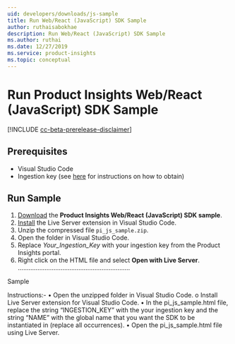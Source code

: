 ```yaml
---
uid: developers/downloads/js-sample
title: Run Web/React (JavaScript) SDK Sample
author: ruthaisabokhae
description: Run Web/React (JavaScript) SDK Sample
ms.author: ruthai
ms.date: 12/27/2019
ms.service: product-insights
ms.topic: conceptual
---
```


# Run Product Insights Web/React (JavaScript) SDK Sample

[!INCLUDE [cc-beta-prerelease-disclaimer]( includes/cc-beta-prerelease-disclaimer.md)]

## Prerequisites

- Visual Studio Code
- Ingestion key (see [here](js.md) for instructions on how to obtain)

## Run Sample

1. [Download](https://download.pi.dynamics.com/sdk/ProductInsightsSamples/pi_js_sample.zip) the **Product Insights Web/React (JavaScript) SDK sample**.
2. [Install](https://marketplace.visualstudio.com/items?itemName=ritwickdey.LiveServer) the Live Server extension in Visual Studio Code.
3. Unzip the compressed file `pi_js_sample.zip`.
4. Open the folder in Visual Studio Code.
5. Replace *Your_Ingestion_Key* with your ingestion key from the Product Insights portal.
6. Right click on the HTML file and select **Open with Live Server**.
...............................................................




Sample

<Sample is attached as a zip to the email>
Instructions:-
•	Open the unzipped folder in Visual Studio Code.
o	Install Live Server extension for Visual Studio Code.
•	In the pi_js_sample.html file, replace the string “INGESTION_KEY” with the your ingestion key and the string “NAME” with the global name that you want the SDK to be instantiated in (replace all occurrences).
•	Open the pi_js_sample.html file using Live Server. 
